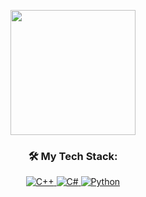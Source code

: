 <p align="center">
  <img src="https://user-images.githubusercontent.com/5713670/87202985-820dcb80-c2b6-11ea-9f56-7ec461c497c3.gif" width="200">
</p>
<h3 align="center">🛠️ My Tech Stack:</h3>
<p align="center">
<a href="#">
    <img src="https://img.shields.io/badge/C++-%2300599C.svg?logo=c%2B%2B&logoColor=white" alt="C++">
</a>
<a href="#">
    <img src="https://img.shields.io/badge/C%23-%23239120.svg?logo=cshrp&logoColor=white" alt="C#">
</a>
<a href="#">
    <img src="https://img.shields.io/badge/Python-3776AB?logo=python&logoColor=fff" alt="Python">
</a>
</p>
